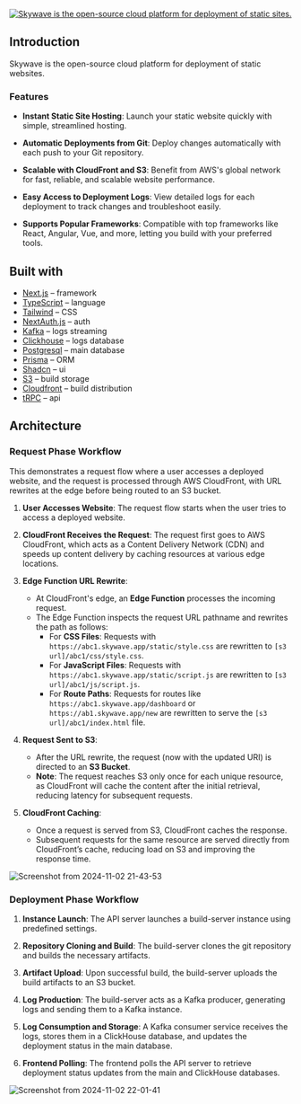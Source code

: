 <p align='center'>
  <a href="https://skywave-web-app.vercel.app" target='_blank'>
    <img alt="Skywave is the open-source cloud platform for deployment of static sites." 
      src="https://github.com/user-attachments/assets/0b575f6a-a02a-46cf-ab4f-bd05761b1d1e">
  </a>
</p>

## Introduction

Skywave is the open-source cloud platform for deployment of static websites.

### Features

- **Instant Static Site Hosting**: Launch your static website quickly with simple, streamlined hosting.

- **Automatic Deployments from Git**: Deploy changes automatically with each push to your Git repository.

- **Scalable with CloudFront and S3**: Benefit from AWS's global network for fast, reliable, and scalable website performance.

- **Easy Access to Deployment Logs**: View detailed logs for each deployment to track changes and troubleshoot easily.

- **Supports Popular Frameworks**: Compatible with top frameworks like React, Angular, Vue, and more, letting you build with your preferred tools.

## Built with

- [Next.js](https://nextjs.org/) – framework
- [TypeScript](https://www.typescriptlang.org/) – language
- [Tailwind](https://tailwindcss.com/) – CSS
- [NextAuth.js](https://next-auth.js.org/) – auth
- [Kafka](https://kafka.apache.org/) – logs streaming
- [Clickhouse](https://clickhouse.com/) – logs database
- [Postgresql](https://www.postgresql.org/) – main database
- [Prisma](https://www.prisma.io/) – ORM
- [Shadcn](https://ui.shadcn.com/) – ui
- [S3](https://aws.amazon.com/s3/) – build storage
- [Cloudfront](https://aws.amazon.com/cloudfront/) – build distribution
- [tRPC](https://trpc.io/) – api

## Architecture

### Request Phase Workflow
This demonstrates a request flow where a user accesses a deployed website, and the request is processed through AWS CloudFront, with URL rewrites at the edge before being routed to an S3 bucket.

1. **User Accesses Website**:  The request flow starts when the user tries to access a deployed website.

2. **CloudFront Receives the Request**:  The request first goes to AWS CloudFront, which acts as a Content Delivery Network (CDN) and speeds up content delivery by caching resources at various edge locations.

3. **Edge Function URL Rewrite**:
   - At CloudFront's edge, an **Edge Function** processes the incoming request.
   - The Edge Function inspects the request URL pathname and rewrites the path as follows:
     - For **CSS Files**: Requests with `https://abc1.skywave.app/static/style.css` are rewritten to `[s3 url]/abc1/css/style.css`.
     - For **JavaScript Files**: Requests with `https://abc1.skywave.app/static/script.js` are rewritten to `[s3 url]/abc1/js/script.js`.
     - For **Route Paths**: Requests for routes like `https://abc1.skywave.app/dashboard` or `https://ab1.skywave.app/new` are rewritten to serve the `[s3 url]/abc1/index.html` file.

4. **Request Sent to S3**:
   - After the URL rewrite, the request (now with the updated URI) is directed to an **S3 Bucket**.
   - **Note**: The request reaches S3 only once for each unique resource, as CloudFront will cache the content after the initial retrieval, reducing latency for subsequent requests.

5. **CloudFront Caching**:
   - Once a request is served from S3, CloudFront caches the response.
   - Subsequent requests for the same resource are served directly from CloudFront’s cache, reducing load on S3 and improving the response time.


![Screenshot from 2024-11-02 21-43-53](https://github.com/user-attachments/assets/2aba1837-4c0c-4c61-8856-c6e7b5ee1dff)

### Deployment Phase Workflow

1. **Instance Launch**: The API server launches a build-server instance using predefined settings.

2. **Repository Cloning and Build**: The build-server clones the git repository and builds the necessary artifacts.

3. **Artifact Upload**: Upon successful build, the build-server uploads the build artifacts to an S3 bucket.

4. **Log Production**: The build-server acts as a Kafka producer, generating logs and sending them to a Kafka instance.

5. **Log Consumption and Storage**: A Kafka consumer service receives the logs, stores them in a ClickHouse database, and updates the deployment status in the main database.

6. **Frontend Polling**: The frontend polls the API server to retrieve deployment status updates from the main and ClickHouse databases.


![Screenshot from 2024-11-02 22-01-41](https://github.com/user-attachments/assets/715be6b8-d044-42dd-bc96-32f5a18040e3)

